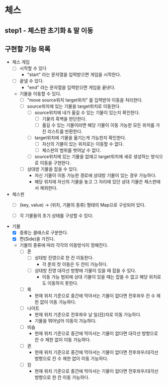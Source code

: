# 체스

## step1 - 체스판 초기화 & 말 이동

## 구현할 기능 목록


- 체스 게임
  - [ ] 시작할 수 있다
    - "start" 라는 문자열을 입력받으면 게임을 시작한다.
  - [ ] 끝낼 수 있다.
    - "end" 라는 문자열을 입력받으면 게임을 끝낸다.
  - 기물을 이동할 수 있다.
    - [ ] "move source위치 target위치" 를 입력받아 이동을 처리한다.
    - [ ] source위치에 있는 기물을 target위치로 이동한다.
      - [ ] source위치에 내가 옮길 수 있는 기물이 있는지 확인한다.
        - [ ] 기물의 흑백을 판단한다.
        - [ ] 옮길 수 있는 기물이라면 해당 기물이 이동 가능한 모든 위치를 가진 리스트를 반환한다.
      - [ ] target위치에 기물을 옮기는게 가능한지 확인한다.
        - [ ] 자신의 기물이 있는 위치로는 이동할 수 없다.
        - [ ] 체스판의 범위를 벗어날 수 없다.
      - [ ] source위치에 있는 기물을 없애고 target위치에 새로 생성하는 방식으로 이동을 구현한다.
    - [ ] 상대방 기물을 잡을 수 있다.
      - 자신 기물이 이동 가능한 경로에 상대방 기물이 있는 경우 가능하다.
      - 해당 위치에 자신의 기물을 놓고 그 자리에 있던 상대 기물은 체스판에서 제외한다.
      

- 체스판
  - [ ] (key, value) -> (위치, 기물의 종류) 형태의 Map으로 구성되어 있다.
  - [ ] 각 기물들의 초기 상태를 구성할 수 있다.


- 기물
  - [x] 종류는 클래스로 구분한다.
  - [x] 편(Side)을 가진다.
  - 기물의 종류에 따라 각각의 이동방식이 정해진다.
    - [ ] 폰
      - [ ] 상대방 진영으로 한 칸 이동한다.
        - 각 폰의 첫 이동은 두 칸이 가능하다.
      - [ ] 상대방 진영 대각선 방향에 기물이 있을 때 잡을 수 있다.
        - 이동 가능 범위에 상대 기물이 있을 때는 잡을 수 없고 해당 위치로도 이동하지 못한다.
    - [ ] 룩
      - 현재 위치 기준으로 중간에 막아서는 기물이 없다면 전후좌우 칸 수 제한 없이 이동 가능하다.
    - [ ] 나이트
      - 현재 위치 기준으로 전후좌우 날 일(日)자로 이동 가능하다.
      - 기물을 뛰어넘어 이동이 가능하다.
    - [ ] 비숍
      - 현재 위치 기준으로 중간에 막아서는 기물이 없다면 대각선 뱡향으로 칸 수 제한 없이 이동 가능하다.
    - [ ] 퀸
      - 현재 위치 기준으로 중간에 막아서는 기물이 없다면 전후좌우/대각선 뱡향으로 칸 수 제한 없이 이동 가능하다.
    - [ ] 킹
      - 현재 위치 기준으로 중간에 막아서는 기물이 없다면 전후좌우/대각선 뱡향으로 한 칸 이동 가능하다.
